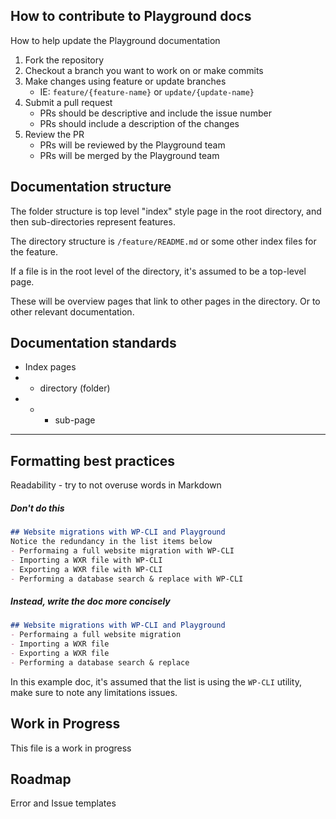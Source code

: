 ## How to contribute to Playground docs
How to help update the Playground documentation

1. Fork the repository 
2. Checkout a branch you want to work on or make commits
3. Make changes using feature or update branches
    - IE: `feature/{feature-name}` or `update/{update-name}`
4. Submit a pull request
    - PRs should be descriptive and include the issue number
    - PRs should include a description of the changes
5. Review the PR
    - PRs will be reviewed by the Playground team
    - PRs will be merged by the Playground team

## Documentation structure
The folder structure is top level "index" style page in the root directory, and then sub-directories represent features.

The directory structure is `/feature/README.md` or some other index files for the feature.

If a file is in the root level of the directory, it's assumed to be a top-level page. 

These will be overview pages that link to other pages in the directory. Or to other relevant documentation.

## Documentation standards
- Index pages
- - directory (folder)
- - - sub-page

---

## Formatting best practices
Readability - try to not overuse words in Markdown
##### Don't do this
```markdown
## Website migrations with WP-CLI and Playground
Notice the redundancy in the list items below
- Performaing a full website migration with WP-CLI
- Importing a WXR file with WP-CLI
- Exporting a WXR file with WP-CLI
- Performing a database search & replace with WP-CLI
```
##### Instead, write the doc more concisely
```markdown
## Website migrations with WP-CLI and Playground
- Performaing a full website migration
- Importing a WXR file
- Exporting a WXR file
- Performing a database search & replace
```

In this example doc, it's assumed that the list is using the `WP-CLI` utility, make sure to note any limitations issues.

## Work in Progress
This file is a work in progress

## Roadmap
Error and Issue templates